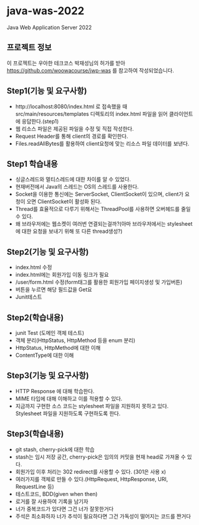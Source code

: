 # java-was-2022
Java Web Application Server 2022


## 프로젝트 정보 

이 프로젝트는 우아한 테크코스 박재성님의 허가를 받아 https://github.com/woowacourse/jwp-was 
를 참고하여 작성되었습니다.


## Step1(기능 및 요구사항)
- http://localhost:8080/index.html 로 접속했을 때 src/main/resources/templates 디렉토리의 index.html 파일을 읽어 클라이언트에 응답한다.(step1)
- 웹 리소스 파일은 제공된 파일을 수정 및 직접 작성한다.
- Request Header를 통해 client의 경로를 확인한다.
- Files.readAllBytes를 활용하여 client요청에 맞는 리소스 파일 데이터를 보낸다.

## Step1 학습내용
- 싱글스레드와 멀티스레드에 대한 차이를 알 수 있었다.
- 현재버전에서 Java의 스레드는 OS의 스레드를 사용한다.
- Socket을 이용한 통신에는 ServerSocket, ClientSocket이 있으며, client가 요청이 오면 ClientSocket이 활성화 된다.
- Thread를 효율적으로 다루기 위해서는 ThreadPool를 사용하면 오버헤드를 줄일 수 있다.
- 왜 브라우저에는 웹소켓이 여러번 연결되는걸까?(아마 브라우저에서는 stylesheet에 대한 요청을 보내기 위해 또 다른 thread생성?)

## Step2(기능 및 요구사항)
- index.html 수정
- index.html에는 회원가입 이동 링크가 필요
- /user/form.html 수정(form태그를 활용한 회원가입 페이지생성 및 가입버튼)
- 버튼을 누르면 해당 필드값을 Get요
- Junit테스트

## Step2(학습내용)
- junit Test (도메인 객체 테스트)
- 객체 분리(HttpStatus, HttpMethod 등을 enum 분리)
- HttpStatus, HttpMethod에 대한 이해
- ContentType에 대한 이해

## Step3(기능 및 요구사항)
- HTTP Response 에 대해 학습한다.
- MIME 타입에 대해 이해하고 이를 적용할 수 있다.
- 지금까지 구현한 소스 코드는 stylesheet 파일을 지원하지 못하고 있다. Stylesheet 파일을 지원하도록 구현하도록 한다.

## Step3(학습내용)
- git stash, cherry-pick에 대한 학습
- stash는 임시 저장 공간, cherry-pick은 임의의 커밋을 현재 head로 가져올 수 있다.
- 회원가입 이후 처리는 302 redirect를 사용할 수 있다. (301은 사용 x)
- 여러가지를 객체로 만들 수 있다.(HttpRequest, HttpResponse, URI, RequestLine 등)
- 테스트코드, BDD(given when then)
- 로거를 잘 사용하여 기록을 남기자
- 너가 중복코드가 있다면 그건 너가 잘못한거다
- 주석은 최소화하자 너가 추석이 필요하다면 그건 가독성이 떨어지는 코드를 짠거다


